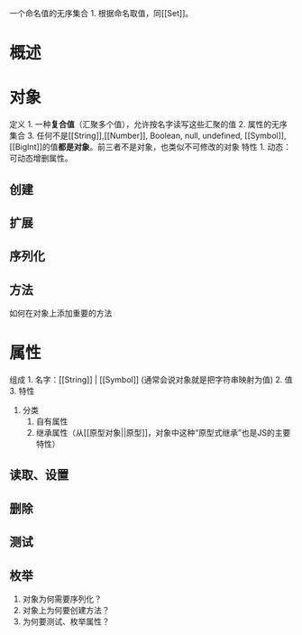一个命名值的无序集合
	1. 根据命名取值，同[[Set]]。

# 概述

# 对象
定义
	1. 一种**复合值**（汇聚多个值），允许按名字读写这些汇聚的值
	2. 属性的无序集合
	3. 任何不是[[String]],[[Number]], Boolean, null, undefined, [[Symbol]], [[BigInt]]的值**都是对象**。前三者不是对象，也类似不可修改的对象
特性
	1. 动态：可动态增删属性。
## 创建

## 扩展
## 序列化
## 方法
如何在对象上添加重要的方法

# 属性
组成
	1. 名字：[[String]] | [[Symbol]] (通常会说对象就是把字符串映射为值)
	2. 值
	3. 特性
1. 分类
	1. 自有属性
	2. 继承属性（从[[原型对象||原型]]，对象中这种“原型式继承”也是JS的主要特性）
## 读取、设置
## 删除
## 测试
## 枚举

1. 对象为何需要序列化？
2. 对象上为何要创建方法？
3. 为何要测试、枚举属性？